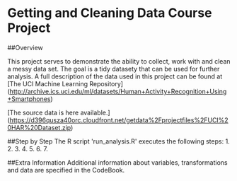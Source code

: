 # Getting and Cleaning Data Course Project

##Overview

This project serves to demonstrate the ability to collect, work with and clean a messy data set. The goal is a tidy datasety that can be used for further analysis. A full description of the data used in this project can be found at [The UCI Machine Learning Repository] (http://archive.ics.uci.edu/ml/datasets/Human+Activity+Recognition+Using+Smartphones)

[The source data is  here available.] (https://d396qusza40orc.cloudfront.net/getdata%2Fprojectfiles%2FUCI%20HAR%20Dataset.zip)

##Step by Step
The R script 'run_analysis.R' executes the following steps:
1. 
2. 
3. 
4. 
5.
6.
7.

##Extra Information
Additional information about variables, transformations and data are specified in the CodeBook.
